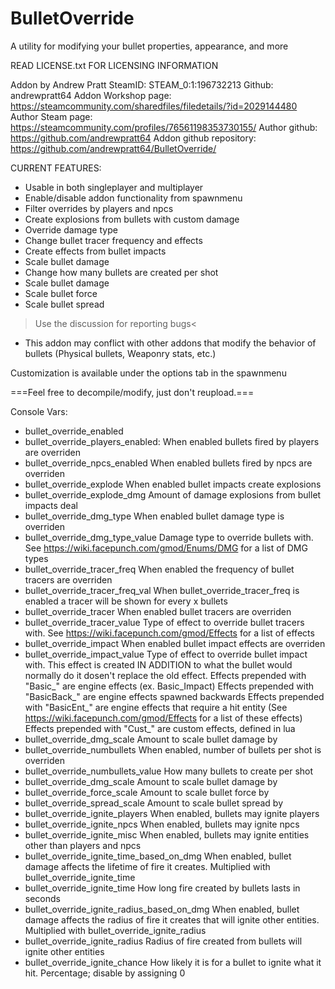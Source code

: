 # BulletOverride
A utility for modifying your bullet properties, appearance, and more

READ LICENSE.txt FOR LICENSING INFORMATION

Addon by Andrew Pratt
  SteamID: STEAM_0:1:196732213
  Github: andrewpratt64
  Addon Workshop page: https://steamcommunity.com/sharedfiles/filedetails/?id=2029144480
  Author Steam page: https://steamcommunity.com/profiles/76561198353730155/
  Author github: https://github.com/andrewpratt64
  Addon github repository: https://github.com/andrewpratt64/BulletOverride/


CURRENT FEATURES:
- Usable in both singleplayer and multiplayer
- Enable/disable addon functionality from spawnmenu
- Filter overrides by players and npcs
- Create explosions from bullets with custom damage
- Override damage type
- Change bullet tracer frequency and effects
- Create effects from bullet impacts
- Scale bullet damage
- Change how many bullets are created per shot
- Scale bullet damage
- Scale bullet force
- Scale bullet spread


>Use the discussion for reporting bugs<


* This addon may conflict with other addons that modify the behavior of bullets (Physical bullets, Weaponry stats, etc.)


Customization is available under the options tab in the spawnmenu


===Feel free to decompile/modify, just don't reupload.===


Console Vars:
- bullet_override_enabled
- bullet_override_players_enabled:
When enabled bullets fired by players are overriden
- bullet_override_npcs_enabled
When enabled bullets fired by npcs are overriden
- bullet_override_explode
When enabled bullet impacts create explosions
- bullet_override_explode_dmg
Amount of damage explosions from bullet impacts deal
- bullet_override_dmg_type
When enabled bullet damage type is overriden
- bullet_override_dmg_type_value
Damage type to override bullets with. See https://wiki.facepunch.com/gmod/Enums/DMG for a list of DMG types
- bullet_override_tracer_freq
When enabled the frequency of bullet tracers are overriden
- bullet_override_tracer_freq_val
When bullet_override_tracer_freq is enabled a tracer will be shown for every x bullets
- bullet_override_tracer
When enabled bullet tracers are overriden
- bullet_override_tracer_value
Type of effect to override bullet tracers with. See https://wiki.facepunch.com/gmod/Effects for a list of effects
- bullet_override_impact
When enabled bullet impact effects are overriden
- bullet_override_impact_value
Type of effect to override bullet impact with. This effect is created IN ADDITION to what the bullet would normally do it dosen't replace the old effect.
Effects prepended with "Basic_" are engine effects (ex. Basic_Impact)
Effects prepended with "BasicBack_" are engine effects spawned backwards
Effects prepended with "BasicEnt_" are engine effects that require a hit entity
(See https://wiki.facepunch.com/gmod/Effects for a list of these effects)
Effects prepended with "Cust_" are custom effects, defined in lua
- bullet_override_dmg_scale
Amount to scale bullet damage by
- bullet_override_numbullets
When enabled, number of bullets per shot is overriden
- bullet_override_numbullets_value
How many bullets to create per shot
- bullet_override_dmg_scale
Amount to scale bullet damage by
- bullet_override_force_scale
Amount to scale bullet force by
- bullet_override_spread_scale
Amount to scale bullet spread by
- bullet_override_ignite_players
When enabled, bullets may ignite players
- bullet_override_ignite_npcs
When enabled, bullets may ignite npcs
- bullet_override_ignite_misc
When enabled, bullets may ignite entities other than players and npcs
- bullet_override_ignite_time_based_on_dmg
When enabled, bullet damage affects the lifetime of fire it creates. Multiplied with bullet_override_ignite_time
- bullet_override_ignite_time
How long fire created by bullets lasts in seconds
- bullet_override_ignite_radius_based_on_dmg
When enabled, bullet damage affects the radius of fire it creates that will ignite other entities. Multiplied with bullet_override_ignite_radius
- bullet_override_ignite_radius
Radius of fire created from bullets will ignite other entities
- bullet_override_ignite_chance
How likely it is for a bullet to ignite what it hit. Percentage; disable by assigning 0
